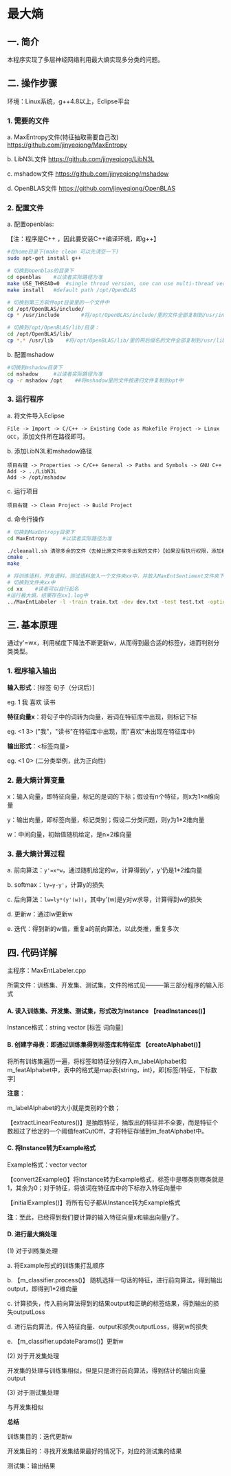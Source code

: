 # 最大熵

## 一. 简介

本程序实现了多层神经网络利用最大熵实现多分类的问题。

## 二. 操作步骤

环境：Linux系统，g++4.8以上，Eclipse平台

### 1. 需要的文件

a. MaxEntropy文件(特征抽取需要自己改)   https://github.com/jinyeqiong/MaxEntropy

b. LibN3L文件  https://github.com/jinyeqiong/LibN3L

c. mshadow文件   https://github.com/jinyeqiong/mshadow

d. OpenBLAS文件   https://github.com/jinyeqiong/OpenBLAS

### 2. 配置文件

a. 配置openblas:

【注：程序是C++ ，因此要安装C++编译环境，即g++】

```bash
#在home目录下(make clean 可以先清空一下)
sudo apt-get install g++

# 切换到openblas的目录下
cd openblas    #以读者实际路径为准
make USE_THREAD=0  #single thread version, one can use multi-thread version as well.
make install   #default path /opt/OpenBLAS

# 切换到第三方软件opt目录里的一个文件中
cd /opt/OpenBLAS/include/
cp * /usr/include       #将/opt/OpenBLAS/include/里的文件全部复制到/usr/include里

# 切换到/opt/OpenBLAS/lib/目录：
cd /opt/OpenBLAS/lib/
cp *.* /usr/lib    #将/opt/OpenBLAS/lib/里的带后缀名的文件全部复制到/usr/lib里
```

b. 配置mshadow

```bash
#切换到mshadow目录下
cd mshadow     #以读者实际路径为准
cp -r mshadow /opt    ##将mshadow里的文件按递归文件复制到opt中
```

### 3. 运行程序

a. 将文件导入Eclipse

```File -> Import -> C/C++ -> Existing Code as Makefile Project -> Linux GCC```，添加文件所在路径即可。

b. 添加LibN3L和mshadow路径

```
项目右键 -> Properties -> C/C++ General -> Paths and Symbols -> GNU C++
Add -> ../LibN3L
Add -> /opt/mshadow
```

c. 运行项目

```项目右键 -> Clean Project -> Build Project```

d. 命令行操作

```bash
# 切换到MaxEntropy目录下
cd MaxEntropy     #以读者实际路径为准

./cleanall.sh 清除多余的文件（去掉比原文件夹多出来的文件）【如果没有执行权限，添加权限设置，必要时去掉sudo试试】
cmake .
make

# 将训练语料，开发语料，测试语料放入一个文件夹xx中，并放入MaxEntSentiment文件夹下
# 切换到文件夹xx中
cd xx    #读者可以自行起名
#运行最大熵，结果存在xx1.log中
../MaxEntLabeler -l -train train.txt -dev dev.txt -test test.txt -option option.sparse >xx1.log 2>&1 &
```

## 三. 基本原理

通过y'=wx，利用梯度下降法不断更新w，从而得到最合适的标签y，进而判别分类类型。

### 1. 程序输入输出

**输入形式**：[标签 句子（分词后）] 

eg. 1 我 喜欢 读书

**特征向量x**：将句子中的词转为向量，若词在特征库中出现，则标记下标

eg. <1 3> ("我"，"读书"在特征库中出现，而"喜欢"未出现在特征库中)

**输出形式**：<标签向量>

eg. <1 0> (二分类举例，此为正向性)

### 2. 最大熵计算变量

x：输入向量，即特征向量，标记的是词的下标；假设有n个特征，则x为1×n维向量

y：输出向量，即标签向量，标记类别；假设二分类问题，则y为1*2维向量

w：中间向量，初始值随机给定，是n×2维向量

### 3. 最大熵计算过程

a. 前向算法：``` y'=x*w ```，通过随机给定的w，计算得到y'，y'仍是1*2维向量

b. softmax：``` ly=y-y' ```，计算y的损失

c. 后向算法：``` lw=ly*(y'(w)) ```，其中y'(w)是y对w求导，计算得到w的损失

d. 更新w：通过lw更新w

e. 迭代：得到新的w值，重复a的前向算法，以此类推，重复多次

## 四. 代码详解

主程序：MaxEntLabeler.cpp

所需文件：训练集、开发集、测试集，文件的格式见———第三部分程序的输入形式

#### A. 读入训练集、开发集、测试集，形式改为Instance  【readInstances()】

Instance格式：string vector<string> [标签 词向量]

#### B. 创建字母表：即通过训练集得到标签库和特征库 【createAlphabet()】

将所有训练集遍历一遍，将标签和特征分别存入m_labelAlphabet和m_featAlphabet中，表中的格式是map表{string，int}，即[标签/特征，下标数字]

**注意**：

 m_labelAlphabet的大小就是类别的个数；
 
【extractLinearFeatures()】是抽取特征，抽取出的特征并不全要，而是特征个数超过了给定的一个阈值featCutOff，才将特征存储到m_featAlphabet中。

#### C. 将Instance转为Example格式 

Example格式：vector<int> vector<int>

【convert2Example()】将Instance转为Example格式，标签中是哪类则哪类就是1，其余为0；对于特征，将该词在特征库中的下标存入特征向量中

【initialExamples()】将所有句子都从Instance转为Example格式

**注**：至此，已经得到我们要计算的输入特征向量x和输出向量y了。

#### D. 进行最大熵处理

(1) 对于训练集处理

a. 将Example形式的训练集打乱顺序

b. 【m_classifier.process()】
随机选择一句话的特征，进行前向算法，得到输出output，即得到1*2维向量

c. 计算损失，传入前向算法得到的结果output和正确的标签结果，得到输出的损失outputLoss

d. 进行后向算法，传入特征向量、output和损失outputLoss，得到w的损失

e. 【m_classifier.updateParams()】更新w

(2) 对于开发集处理

开发集的处理与训练集相似，但是只是进行前向算法，得到估计的输出向量output

(3) 对于测试集处理

与开发集相似

**总结**

训练集目的：迭代更新w

开发集目的：寻找开发集结果最好的情况下，对应的测试集的结果

测试集：输出结果





























